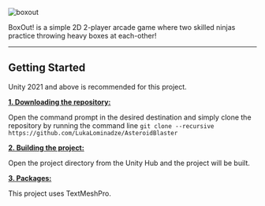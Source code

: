 ![boxout](https://github.com/LukaLominadze/BoxOut/assets/142942110/5d595710-b684-4db4-9911-adf7cdf1a1d2)

BoxOut! is a simple 2D 2-player arcade game where two skilled ninjas practice throwing heavy boxes at each-other!
***

## Getting Started
Unity 2021 and above is recommended for this project.

<ins>**1. Downloading the repository:**</ins>

Open the command prompt in the desired destination and simply clone the repository by running the command line ```git clone --recursive https://github.com/LukaLominadze/AsteroidBlaster```

<ins>**2. Building the project:**</ins>

Open the project directory from the Unity Hub and the project will be built.

<ins>**3. Packages:**</ins>

This project uses TextMeshPro.
